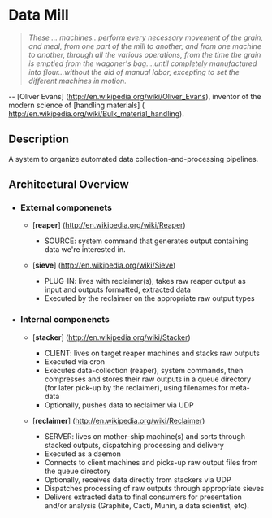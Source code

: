Data Mill
=========

> _These ... machines...perform every necessary movement of the grain, and
> meal, from one part of the mill to another, and from one machine to another,
> through all the various operations, from the time the grain is emptied from
> the wagoner's bag....until completely manufactured into flour...without the
> aid of manual labor, excepting to set the different machines in motion._

-- [Oliver Evans] (http://en.wikipedia.org/wiki/Oliver_Evans),
inventor of the modern science of [handling materials] (
http://en.wikipedia.org/wiki/Bulk_material_handling).


Description
-----------

A system to organize automated data collection-and-processing pipelines.


Architectural Overview
----------------------

* ### External componenets ###
    * [__reaper__] (http://en.wikipedia.org/wiki/Reaper)
        - SOURCE: system command that generates output containing data we're
          interested in.

    * [__sieve__] (http://en.wikipedia.org/wiki/Sieve)
        - PLUG-IN: lives with reclaimer(s), takes raw reaper output as input
          and outputs formatted, extracted data
        - Executed by the reclaimer on the appropriate raw output types

* ### Internal componenets ###
    * [__stacker__] (http://en.wikipedia.org/wiki/Stacker)
        - CLIENT: lives on target reaper machines and stacks raw outputs
        - Executed via cron
        - Executes data-collection (reaper), system commands, then compresses
          and stores their raw outputs in a queue directory (for later pick-up
          by the reclaimer), using filenames for meta-data
        - Optionally, pushes data to reclaimer via UDP

    * [__reclaimer__] (http://en.wikipedia.org/wiki/Reclaimer)
        - SERVER: lives on mother-ship machine(s) and sorts through stacked
          outputs, dispatching processing and delivery
        - Executed as a daemon
        - Connects to client machines and picks-up raw output files from the
          queue directory
        - Optionally, receives data directly from stackers via UDP
        - Dispatches processing of raw outputs through appropriate sieves
        - Delivers extracted data to final consumers for presentation and/or
          analysis (Graphite, Cacti, Munin, a data scientist, etc).
